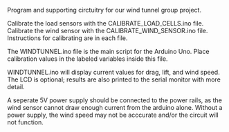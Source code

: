 Program and supporting circtuitry for our wind tunnel group project.

Calibrate the load sensors with the CALIBRATE_LOAD_CELLS.ino file.
Calibrate the wind sensor with the CALIBRATE_WIND_SENSOR.ino file.
Instructions for calibrating are in each file.

The WINDTUNNEL.ino file is the main script for the Arduino Uno.
Place calibration values in the labeled variables inside this file.

WINDTUNNEL.ino will display current values for drag, lift, and wind speed.
The LCD is optional; results are also printed to the serial monitor with more detail.

A seperate 5V power supply should be connected to the power rails, as the wind sensor cannot draw enough current from the arduino alone.
Without a power supply, the wind speed may not be acccurate and/or the circuit will not function.
